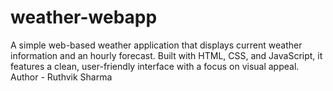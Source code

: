 # weather-webapp
A simple web-based weather application that displays current weather information and an hourly forecast. Built with HTML, CSS, and JavaScript, it features a clean, user-friendly interface with a focus on visual appeal.
Author - Ruthvik Sharma
